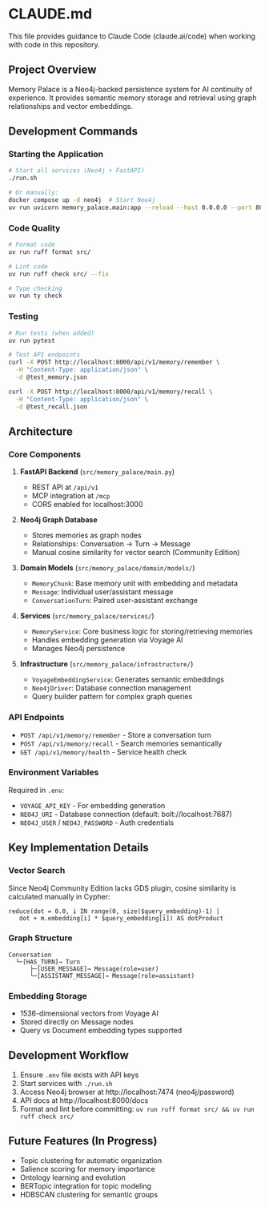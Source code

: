 # CLAUDE.md

This file provides guidance to Claude Code (claude.ai/code) when working with code in this repository.

## Project Overview

Memory Palace is a Neo4j-backed persistence system for AI continuity of experience. It provides semantic memory storage and retrieval using graph relationships and vector embeddings.

## Development Commands

### Starting the Application
```bash
# Start all services (Neo4j + FastAPI)
./run.sh

# Or manually:
docker compose up -d neo4j  # Start Neo4j
uv run uvicorn memory_palace.main:app --reload --host 0.0.0.0 --port 8000
```

### Code Quality
```bash
# Format code
uv run ruff format src/

# Lint code
uv run ruff check src/ --fix

# Type checking
uv run ty check
```

### Testing
```bash
# Run tests (when added)
uv run pytest

# Test API endpoints
curl -X POST http://localhost:8000/api/v1/memory/remember \
  -H "Content-Type: application/json" \
  -d @test_memory.json

curl -X POST http://localhost:8000/api/v1/memory/recall \
  -H "Content-Type: application/json" \
  -d @test_recall.json
```

## Architecture

### Core Components

1. **FastAPI Backend** (`src/memory_palace/main.py`)
   - REST API at `/api/v1`
   - MCP integration at `/mcp`
   - CORS enabled for localhost:3000

2. **Neo4j Graph Database**
   - Stores memories as graph nodes
   - Relationships: Conversation → Turn → Message
   - Manual cosine similarity for vector search (Community Edition)

3. **Domain Models** (`src/memory_palace/domain/models/`)
   - `MemoryChunk`: Base memory unit with embedding and metadata
   - `Message`: Individual user/assistant message
   - `ConversationTurn`: Paired user-assistant exchange

4. **Services** (`src/memory_palace/services/`)
   - `MemoryService`: Core business logic for storing/retrieving memories
   - Handles embedding generation via Voyage AI
   - Manages Neo4j persistence

5. **Infrastructure** (`src/memory_palace/infrastructure/`)
   - `VoyageEmbeddingService`: Generates semantic embeddings
   - `Neo4jDriver`: Database connection management
   - Query builder pattern for complex graph queries

### API Endpoints

- `POST /api/v1/memory/remember` - Store a conversation turn
- `POST /api/v1/memory/recall` - Search memories semantically
- `GET /api/v1/memory/health` - Service health check

### Environment Variables

Required in `.env`:
- `VOYAGE_API_KEY` - For embedding generation
- `NEO4J_URI` - Database connection (default: bolt://localhost:7687)
- `NEO4J_USER` / `NEO4J_PASSWORD` - Auth credentials

## Key Implementation Details

### Vector Search
Since Neo4j Community Edition lacks GDS plugin, cosine similarity is calculated manually in Cypher:
```cypher
reduce(dot = 0.0, i IN range(0, size($query_embedding)-1) | 
   dot + m.embedding[i] * $query_embedding[i]) AS dotProduct
```

### Graph Structure
```
Conversation
  └─[HAS_TURN]→ Turn
      ├─[USER_MESSAGE]→ Message(role=user)
      └─[ASSISTANT_MESSAGE]→ Message(role=assistant)
```

### Embedding Storage
- 1536-dimensional vectors from Voyage AI
- Stored directly on Message nodes
- Query vs Document embedding types supported

## Development Workflow

1. Ensure `.env` file exists with API keys
2. Start services with `./run.sh`
3. Access Neo4j browser at http://localhost:7474 (neo4j/password)
4. API docs at http://localhost:8000/docs
5. Format and lint before committing: `uv run ruff format src/ && uv run ruff check src/`

## Future Features (In Progress)

- Topic clustering for automatic organization
- Salience scoring for memory importance
- Ontology learning and evolution
- BERTopic integration for topic modeling
- HDBSCAN clustering for semantic groups
